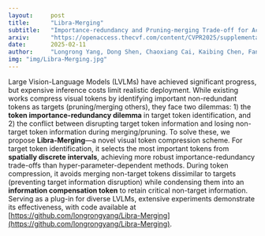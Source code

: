```yaml
---
layout:     post
title:      "Libra-Merging"
subtitle:   "Importance-redundancy and Pruning-merging Trade-off for Acceleration Plug-in in Large Vision-Language Model"
arxiv:      "https://openaccess.thecvf.com/content/CVPR2025/supplemental/Yang_Libra-Merging_Importance-redundancy_and_CVPR_2025_supplemental.pdf"
date:       2025-02-11
author:     "Longrong Yang, Dong Shen, Chaoxiang Cai, Kaibing Chen, Fan Yang, Tingting Gao, Di Zhang, Xi Li"
img: "img/Libra-Merging.jpg"
---
```


Large Vision-Language Models (LVLMs) have achieved significant progress, but expensive inference costs limit realistic deployment. While existing works compress visual tokens by identifying important non-redundant tokens as targets (pruning/merging others), they face two dilemmas: 1) the **token importance-redundancy dilemma** in target token identification, and 2) the conflict between disrupting target token information and losing non-target token information during merging/pruning. To solve these, we propose **Libra-Merging**—a novel visual token compression scheme. For target token identification, it selects the most important tokens from **spatially discrete intervals**, achieving more robust importance-redundancy trade-offs than hyper-parameter-dependent methods. During token compression, it avoids merging non-target tokens dissimilar to targets (preventing target information disruption) while condensing them into an **information compensation token** to retain critical non-target information. Serving as a plug-in for diverse LVLMs, extensive experiments demonstrate its effectiveness, with code available at [https://github.com/longrongyang/Libra-Merging](https://github.com/longrongyang/Libra-Merging).
